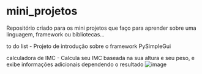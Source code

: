 # mini_projetos
Repositório criado para os mini projetos que faço para aprender sobre uma linguagem, framework ou bibliotecas...


to do list - Projeto de introdução sobre o framework PySimpleGui

calculadora de IMC - Calcula seu IMC baseada na sua altura e seu peso, e exibe informações adicionais dependendo o resultado
![image](https://user-images.githubusercontent.com/106451416/174497132-517d25e1-3710-4b13-aed5-111fd649cc95.png)


